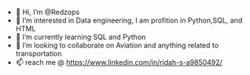 - 👋 Hi, I’m @Redzops
- 👀 I’m interested in Data engineering, I am profition in Python,SQL, and HTML
- 🌱 I’m currently learning SQL and Python
- 💞️ I’m looking to collaborate on Aviation and anything related to transportation
- 📫 reach me @ https://www.linkedin.com/in/ridah-s-a9850492/

<!---
Redzops/Redzops is a ✨ special ✨ repository because its `README.md` (this file) appears on your GitHub profile.
You can click the Preview link to take a look at your changes.
--->
